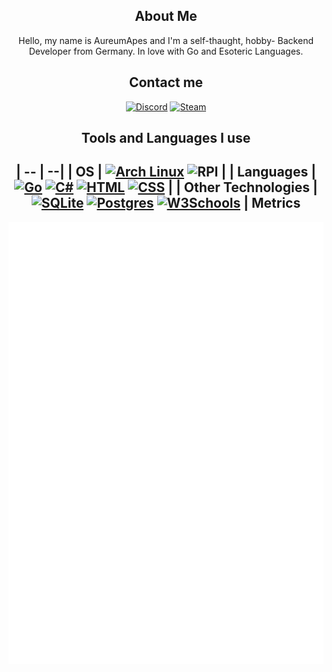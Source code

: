 <div align="center">

About Me
-------

Hello, my name is AureumApes and I'm a self-thaught, hobby- Backend Developer from Germany.
In love with Go and Esoteric Languages.

Contact me
---------------------
[![Discord](https://img.shields.io/badge/Discord-lightgrey?logo=discord&logoColor=grey)](https://discord.com/users/608920482284306434)
[![Steam](https://img.shields.io/badge/Steam-444?logo=steam&logoColor=white)](https://steamcommunity.com/id/AureumApes/)

Tools and Languages I use
----------
|  --  | --|
| OS | [![Arch Linux](https://img.shields.io/badge/Arch%20Linux-1793D1?logo=arch-linux&logoColor=fff)](#) ![RPI](https://img.shields.io/badge/Raspberry%20Pi-c61a4a?style=for-the-badge&logo=raspberrypi&logoColor=white) |
| Languages | [![Go](https://img.shields.io/badge/Go-%2300ADD8.svg?&logo=go&logoColor=white)](#) [![C#](https://custom-icon-badges.demolab.com/badge/C%23-%23239120.svg?logo=cshrp&logoColor=white)](#) [![HTML](https://img.shields.io/badge/HTML-%23E34F26.svg?logo=html5&logoColor=white)](#) [![CSS](https://img.shields.io/badge/CSS-1572B6?logo=css3&logoColor=fff)](#) |
| Other Technologies | [![SQLite](https://img.shields.io/badge/SQLite-%2307405e.svg?logo=sqlite&logoColor=white)](#) [![Postgres](https://img.shields.io/badge/Postgres-%23316192.svg?logo=postgresql&logoColor=white)](#) [![W3Schools](https://img.shields.io/badge/W3Schools-04AA6D?logo=w3schools&logoColor=fff)](#) |
Metrics
-------
![Metrics](./github-metrics.svg)<br>

</div>
